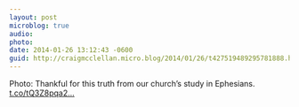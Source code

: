 ```yaml
---
layout: post
microblog: true
audio: 
photo: 
date: 2014-01-26 13:12:43 -0600
guid: http://craigmcclellan.micro.blog/2014/01/26/t427519489295781888.html
---
```

Photo: Thankful for this truth from our church’s study in Ephesians. [t.co/tQ3Z8pqa2...](http://t.co/tQ3Z8pqa28)
